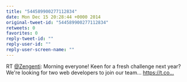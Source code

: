 ```yaml
---
title: "544589900277112834"
date: Mon Dec 15 20:28:44 +0000 2014
original-tweet-id: "544589900277112834"
retweets: 0
favorites: 0
reply-tweet-id: ""
reply-user-id: ""
reply-user-screen-name: ""
---
```

RT <a href="https://twitter.com/Zengenti">@Zengenti</a>: Morning everyone! Keen for a fresh challenge next year? We're looking for two web developers to join our team...
https://t.co…
